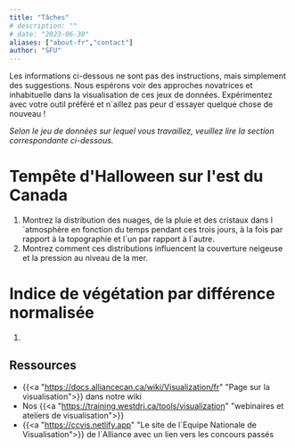 ```yaml
---
title: "Tâches"
# description: ""
# date: "2023-06-30"
aliases: ["about-fr","contact"]
author: "SFU"
---
```


Les informations ci-dessous ne sont pas des instructions, mais simplement des suggestions. Nous espérons voir des approches novatrices et inhabituelle dans la visualisation de ces jeux de données. Expérimentez avec votre outil préféré et n´aillez pas peur d´essayer quelque chose de nouveau !

*Selon le jeu de données sur lequel vous travaillez, veuillez lire la section correspondante ci-dessous.*

# Tempête d'Halloween sur l'est du Canada

1. Montrez la distribution des nuages, de la pluie et des cristaux dans l´atmosphère en fonction du temps pendant ces trois jours, à la fois par rapport à la topographie et l´un par rapport à l´autre.
1. Montrez comment ces distributions influencent la couverture neigeuse et la pression au niveau de la mer.

# Indice de végétation par différence normalisée

1. 

## Ressources

- {{<a "https://docs.alliancecan.ca/wiki/Visualization/fr" "Page sur la visualisation">}} dans notre wiki
- Nos {{<a "https://training.westdri.ca/tools/visualization" "webinaires et ateliers de visualisation">}}
- {{<a "https://ccvis.netlify.app" "Le site de l´Equipe Nationale de Visualisation">}} de l´Alliance avec un lien vers les concours passés
